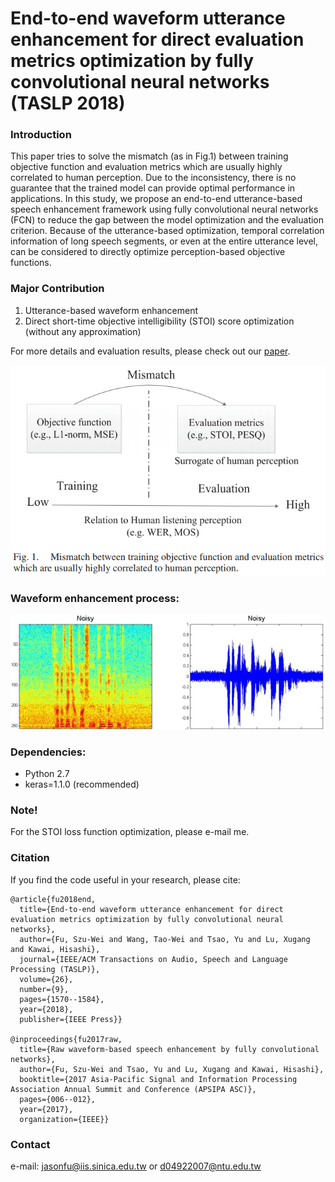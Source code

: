 # End-to-end waveform utterance enhancement for direct evaluation metrics optimization by fully convolutional neural networks (TASLP 2018)


### Introduction
This paper tries to solve the mismatch (as in Fig.1) between training objective function and evaluation metrics which are usually highly correlated to human perception. Due to the inconsistency, there is no guarantee that the trained model can provide optimal performance in applications. In this study, we propose an end-to-end utterance-based speech enhancement framework using fully convolutional neural networks (FCN) to reduce the gap between the model optimization and the evaluation criterion. Because of the utterance-based optimization, temporal correlation information of long speech segments, or even at the entire utterance level, can be considered to directly optimize perception-based objective functions.

### Major Contribution
1) Utterance-based waveform enhancement
2) Direct short-time objective intelligibility (STOI) score optimization (without any approximation)


For more details and evaluation results, please check out our  [paper](https://ieeexplore.ieee.org/document/8331910).

![teaser](https://github.com/JasonSWFu/End-to-end-waveform-utterance-enhancement/blob/master/images/Fig1_3.png)

### Waveform enhancement process:

![teaser](https://github.com/JasonSWFu/End-to-end-waveform-utterance-enhancement/blob/master/images/t2.gif)

### Dependencies:
* Python 2.7
* keras=1.1.0 (recommended)

### Note! 
For the STOI loss function optimization, please e-mail me.

### Citation

If you find the code useful in your research, please cite:
    
    @article{fu2018end,
      title={End-to-end waveform utterance enhancement for direct evaluation metrics optimization by fully convolutional neural   networks},
      author={Fu, Szu-Wei and Wang, Tao-Wei and Tsao, Yu and Lu, Xugang and Kawai, Hisashi},
      journal={IEEE/ACM Transactions on Audio, Speech and Language Processing (TASLP)},
      volume={26},
      number={9},
      pages={1570--1584},
      year={2018},
      publisher={IEEE Press}}
      
    @inproceedings{fu2017raw,
      title={Raw waveform-based speech enhancement by fully convolutional networks},
      author={Fu, Szu-Wei and Tsao, Yu and Lu, Xugang and Kawai, Hisashi},
      booktitle={2017 Asia-Pacific Signal and Information Processing Association Annual Summit and Conference (APSIPA ASC)},
      pages={006--012},
      year={2017},
      organization={IEEE}}
    
### Contact

e-mail: jasonfu@iis.sinica.edu.tw or d04922007@ntu.edu.tw


